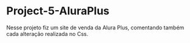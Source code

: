 # Project-5-AluraPlus
Nesse projeto fiz um site de venda da Alura Plus, comentando também cada alteração realizada no Css. 
